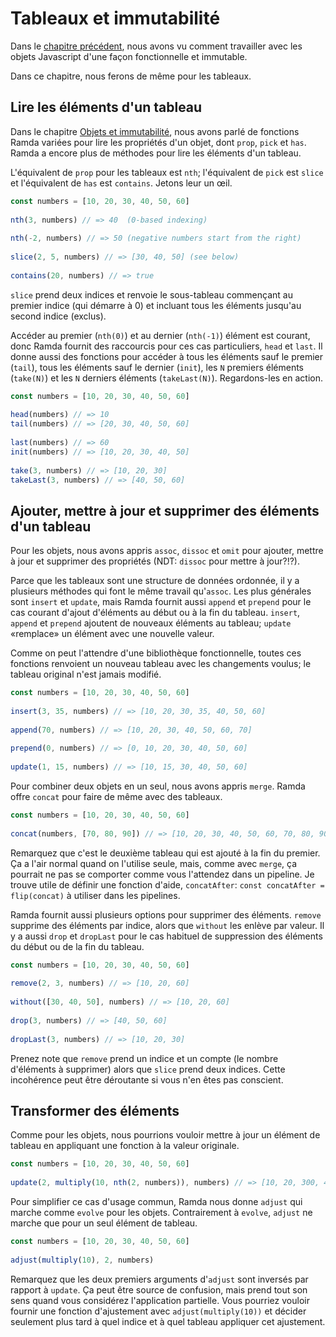 # Tableaux et immutabilité

Dans le [chapitre précédent](objets-et-immutabilite.md), nous avons vu comment travailler avec les objets Javascript d'une façon fonctionnelle et immutable.

Dans ce chapitre, nous ferons de même pour les tableaux.

## Lire les éléments d'un tableau

Dans le chapitre [Objets et immutabilité](objets-et-immutabilite.md), nous avons parlé de fonctions Ramda variées pour lire les propriétés d'un objet, dont `prop`, `pick` et `has`. Ramda a encore plus de méthodes pour lire les éléments d'un tableau.

L'équivalent de `prop` pour les tableaux est `nth`; l'équivalent de `pick` est `slice` et l'équivalent de `has` est `contains`. Jetons leur un œil.

```js
const numbers = [10, 20, 30, 40, 50, 60]
 
nth(3, numbers) // => 40  (0-based indexing)
 
nth(-2, numbers) // => 50 (negative numbers start from the right)
 
slice(2, 5, numbers) // => [30, 40, 50] (see below)
 
contains(20, numbers) // => true
```

`slice` prend deux indices et renvoie le sous-tableau commençant au premier indice (qui démarre à 0) et incluant tous les éléments jusqu'au second indice (exclus).

Accéder au premier (`nth(0)`) et au dernier (`nth(-1)`) élément est courant, donc Ramda fournit des raccourcis pour ces cas particuliers, `head` et `last`. Il donne aussi des fonctions pour accéder à tous les éléments sauf le premier (`tail`), tous les éléments sauf le dernier (`init`), les `N` premiers éléments (`take(N)`) et les `N` derniers éléments (`takeLast(N)`). Regardons-les en action.

```js
const numbers = [10, 20, 30, 40, 50, 60]
 
head(numbers) // => 10
tail(numbers) // => [20, 30, 40, 50, 60]
 
last(numbers) // => 60
init(numbers) // => [10, 20, 30, 40, 50]
 
take(3, numbers) // => [10, 20, 30]
takeLast(3, numbers) // => [40, 50, 60]
```

## Ajouter, mettre à jour et supprimer des éléments d'un tableau

Pour les objets, nous avons appris `assoc`, `dissoc` et `omit` pour ajouter, mettre à jour et supprimer des propriétés (NDT: `dissoc` pour mettre à jour?!?).

Parce que les tableaux sont une structure de données ordonnée, il y a plusieurs méthodes qui font le même travail qu'`assoc`. Les plus générales sont `insert` et `update`, mais Ramda fournit aussi `append` et `prepend` pour le cas courant d'ajout d'éléments au début ou à la fin du tableau. `insert`, `append` et `prepend` ajoutent de nouveaux éléments au tableau; `update` «remplace» un élément avec une nouvelle valeur.

Comme on peut l'attendre d'une bibliothèque fonctionnelle, toutes ces fonctions renvoient un nouveau tableau avec les changements voulus; le tableau original n'est jamais modifié.

```js
const numbers = [10, 20, 30, 40, 50, 60]
 
insert(3, 35, numbers) // => [10, 20, 30, 35, 40, 50, 60]
 
append(70, numbers) // => [10, 20, 30, 40, 50, 60, 70]
 
prepend(0, numbers) // => [0, 10, 20, 30, 40, 50, 60]
 
update(1, 15, numbers) // => [10, 15, 30, 40, 50, 60]
```

Pour combiner deux objets en un seul, nous avons appris `merge`. Ramda offre `concat` pour faire de même avec des tableaux.

```js
const numbers = [10, 20, 30, 40, 50, 60]
 
concat(numbers, [70, 80, 90]) // => [10, 20, 30, 40, 50, 60, 70, 80, 90]
```

Remarquez que c'est le deuxième tableau qui est ajouté à la fin du premier. Ça a l'air normal quand on l'utilise seule, mais, comme avec `merge`, ça pourrait ne pas se comporter comme vous l'attendez dans un pipeline. Je trouve utile de définir une fonction d'aide, `concatAfter`: `const concatAfter = flip(concat)` à utiliser dans les pipelines.

Ramda fournit aussi plusieurs options pour supprimer des éléments. `remove` supprime des éléments par indice, alors que `without` les enlève par valeur. Il y a aussi `drop` et `dropLast` pour le cas habituel de suppression des éléments du début ou de la fin du tableau.

```js
const numbers = [10, 20, 30, 40, 50, 60]
 
remove(2, 3, numbers) // => [10, 20, 60]
 
without([30, 40, 50], numbers) // => [10, 20, 60]
 
drop(3, numbers) // => [40, 50, 60]
 
dropLast(3, numbers) // => [10, 20, 30]
```

Prenez note que `remove` prend un indice et un compte (le nombre d'éléments à supprimer) alors que `slice` prend deux indices. Cette incohérence peut être déroutante si vous n'en êtes pas conscient.

## Transformer des éléments

Comme pour les objets, nous pourrions vouloir mettre à jour un élément de tableau en appliquant une fonction à la valeur originale.

```js
const numbers = [10, 20, 30, 40, 50, 60]
 
update(2, multiply(10, nth(2, numbers)), numbers) // => [10, 20, 300, 40, 50, 60]
```

Pour simplifier ce cas d'usage commun, Ramda nous donne `adjust` qui marche comme `evolve` pour les objets. Contrairement à `evolve`, `adjust` ne marche que pour un seul élément de tableau.

```js
const numbers = [10, 20, 30, 40, 50, 60]
 
adjust(multiply(10), 2, numbers)
```

Remarquez que les deux premiers arguments d'`adjust` sont inversés par rapport à `update`. Ça peut être source de confusion, mais prend tout son sens quand vous considérez l'application partielle. Vous pourriez vouloir fournir une fonction d'ajustement avec `adjust(multiply(10))` et décider seulement plus tard à quel indice et à quel tableau appliquer cet ajustement.
